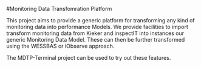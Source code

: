 #Monitoring Data Transfomration Platform

This project aims to provide a generic platform for transforming any kind of monitoring data into performance Models.
We provide facilities to import transform monitoring data from Kieker and inspectIT into instances our generic Monitoring Data Model.
These can then be further transformed using the WESSBAS or iObserve approach.

The MDTP-Terminal project can be used to try out these features.